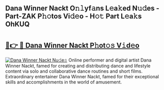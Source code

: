 ## Dana Winner Nackt O𝚗𝚕yf𝚊ns L𝚎a𝚔ed N𝚞𝚍es - Part-ZAK P𝚑𝚘tos Vi𝚍𝚎o - H𝚘𝚝 Part L𝚎a𝚔s OhKUQ

# <h2><a href="http://kf08jy.oniu.top/?m=Dana+Winner+Nackt">🔗👉 🔴 Dana Winner Nackt P𝚑ot𝚘𝚜 V𝚒d𝚎o</a></h2>

[![Dana Winner Nackt Nu𝚍e𝚜](https://i.imgur.com/0qMVB7G.gif)](http://kf08jy.oniu.top/?m=Dana+Winner+Nackt)
Online performer and digital artist Dana Winner Nackt, famed for creating and distributing dance and lifestyle content via solo and collaborative dance routines and short films. Extraordinary entertainer Dana Winner Nackt, famed for their exceptional skills and accomplishments in the world of amusement.  
